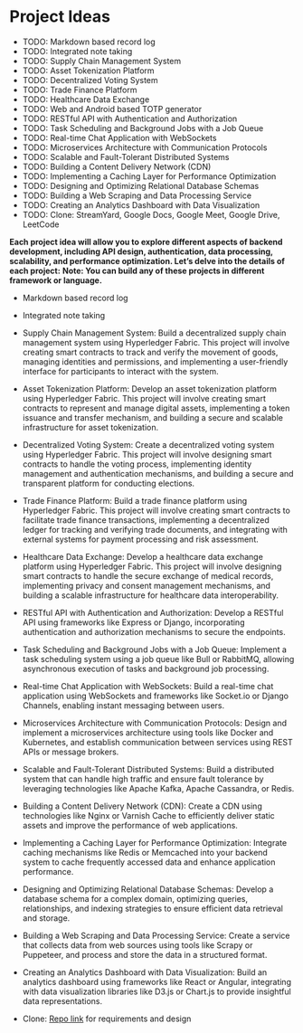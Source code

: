 # Project Ideas

- TODO: Markdown based record log
- TODO: Integrated note taking
- TODO: Supply Chain Management System
- TODO: Asset Tokenization Platform
- TODO: Decentralized Voting System
- TODO: Trade Finance Platform
- TODO: Healthcare Data Exchange
- TODO: Web and Android based TOTP generator
- TODO: RESTful API with Authentication and Authorization
- TODO: Task Scheduling and Background Jobs with a Job Queue
- TODO: Real-time Chat Application with WebSockets
- TODO: Microservices Architecture with Communication Protocols
- TODO: Scalable and Fault-Tolerant Distributed Systems
- TODO: Building a Content Delivery Network (CDN)
- TODO: Implementing a Caching Layer for Performance Optimization
- TODO: Designing and Optimizing Relational Database Schemas
- TODO: Building a Web Scraping and Data Processing Service
- TODO: Creating an Analytics Dashboard with Data Visualization
- TODO: Clone: StreamYard, Google Docs, Google Meet, Google Drive, LeetCode

**Each project idea will allow you to explore different aspects of backend development, including API design, authentication, data processing, scalability, and performance optimization. Let’s delve into the details of each project:**
**Note: You can build any of these projects in different framework or language.**

- Markdown based record log

- Integrated note taking

- Supply Chain Management System: Build a decentralized supply chain management system using Hyperledger Fabric. This project will involve creating smart contracts to track and verify the movement of goods, managing identities and permissions, and implementing a user-friendly interface for participants to interact with the system.

- Asset Tokenization Platform: Develop an asset tokenization platform using Hyperledger Fabric. This project will involve creating smart contracts to represent and manage digital assets, implementing a token issuance and transfer mechanism, and building a secure and scalable infrastructure for asset tokenization.

- Decentralized Voting System: Create a decentralized voting system using Hyperledger Fabric. This project will involve designing smart contracts to handle the voting process, implementing identity management and authentication mechanisms, and building a secure and transparent platform for conducting elections.

- Trade Finance Platform: Build a trade finance platform using Hyperledger Fabric. This project will involve creating smart contracts to facilitate trade finance transactions, implementing a decentralized ledger for tracking and verifying trade documents, and integrating with external systems for payment processing and risk assessment.

- Healthcare Data Exchange: Develop a healthcare data exchange platform using Hyperledger Fabric. This project will involve designing smart contracts to handle the secure exchange of medical records, implementing privacy and consent management mechanisms, and building a scalable infrastructure for healthcare data interoperability.

- RESTful API with Authentication and Authorization: Develop a RESTful API using frameworks like Express or Django, incorporating authentication and authorization mechanisms to secure the endpoints.

- Task Scheduling and Background Jobs with a Job Queue: Implement a task scheduling system using a job queue like Bull or RabbitMQ, allowing asynchronous execution of tasks and background job processing.

- Real-time Chat Application with WebSockets: Build a real-time chat application using WebSockets and frameworks like Socket.io or Django Channels, enabling instant messaging between users.

- Microservices Architecture with Communication Protocols: Design and implement a microservices architecture using tools like Docker and Kubernetes, and establish communication between services using REST APIs or message brokers.

- Scalable and Fault-Tolerant Distributed Systems: Build a distributed system that can handle high traffic and ensure fault tolerance by leveraging technologies like Apache Kafka, Apache Cassandra, or Redis.

- Building a Content Delivery Network (CDN): Create a CDN using technologies like Nginx or Varnish Cache to efficiently deliver static assets and improve the performance of web applications.

- Implementing a Caching Layer for Performance Optimization: Integrate caching mechanisms like Redis or Memcached into your backend system to cache frequently accessed data and enhance application performance.

- Designing and Optimizing Relational Database Schemas: Develop a database schema for a complex domain, optimizing queries, relationships, and indexing strategies to ensure efficient data retrieval and storage.

- Building a Web Scraping and Data Processing Service: Create a service that collects data from web sources using tools like Scrapy or Puppeteer, and process and store the data in a structured format.

- Creating an Analytics Dashboard with Data Visualization: Build an analytics dashboard using frameworks like React or Angular, integrating with data visualization libraries like D3.js or Chart.js to provide insightful data representations.

- Clone: [Repo link](https://github.com/hkirat/project-ideas-v2) for requirements and design
